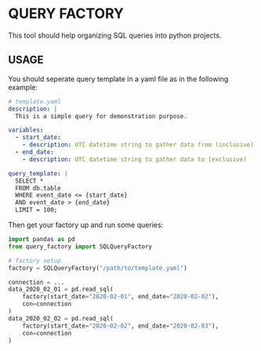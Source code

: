 QUERY FACTORY
=============

This tool should help organizing SQL queries into python projects.


USAGE
-----

You should seperate query template in a yaml file as in the following example:

```yaml
# template.yaml
description: |
  This is a simple query for demonstration purpose.

variables:
  - start_date:
    - description: UTC datetime string to gather data from (inclusive)
  - end_date:
    - description: UTC datetime string to gather data to (exclusive)

query_template: |
  SELECT *
  FROM db.table
  WHERE event_date <= {start_date}
  AND event_date > {end_date}
  LIMIT = 100;
```

Then get your factory up and run some queries:
```python
import pandas as pd
from query_factory import SQLQueryFactory

# factory setup.
factory = SQLQueryFactory("/path/to/template.yaml")

connection = ...
data_2020_02_01 = pd.read_sql(
    factory(start_date="2020-02-01", end_date="2020-02-02"),
    con=connection
)
data_2020_02_02 = pd.read_sql(
    factory(start_date="2020-02-02", end_date="2020-02-03"),
    con=connection
)
```
